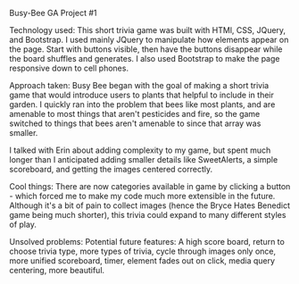 Busy-Bee
GA Project #1

Technology used:
This short trivia game was built with HTMl, CSS, JQuery, and Bootstrap. I used mainly JQuery to manipulate how elements appear on the page. Start with buttons visible, then have the buttons disappear while the board shuffles and generates. I also used Bootstrap to make the page responsive down to cell phones.

Approach taken:
Busy Bee began with the goal of making a short trivia game that would introduce users to plants that helpful to include in their garden. I quickly ran into the problem that bees like most plants, and are amenable to most things that aren't pesticides and fire, so the game switched to things that bees aren't amenable to since that array was smaller.

I talked with Erin about adding complexity to my game, but spent much longer than I anticipated adding smaller details like SweetAlerts, a simple scoreboard, and getting the images centered correctly.

Cool things:
There are now categories available in game by clicking a button - which forced me to make my code much more extensible in the future. Although it's a bit of pain to collect images (hence the Bryce Hates Benedict game being much shorter), this trivia could expand to many different styles of play.

Unsolved problems:
Potential future features: 
A high score board, return to choose trivia type, more types of trivia, cycle through images only once, more unified scoreboard, timer, element fades out on click, media query centering, more beautiful.